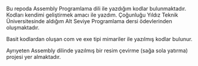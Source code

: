Bu repoda Assembly Programlama dili ile yazdığım kodlar bulunmaktadır. Kodları kendimi geliştirmek amacı ile yazdım. Çoğunluğu Yıldız Teknik Üniversitesinde aldığım Alt Seviye Programlama dersi ödevlerinden oluşmaktadır.

Basit kodlardan oluşan com ve exe tipi mimariler ile yazılmış kodlar bulunur.

Ayrıyeten Assembly dilinde yazılmış bir resim çevirme (sağa sola yatırma) projesi yer almaktadır.

